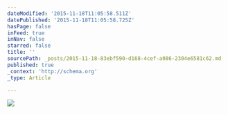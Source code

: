 ```yaml
---
dateModified: '2015-11-18T11:05:58.511Z'
datePublished: '2015-11-18T11:05:58.725Z'
hasPage: false
inFeed: true
inNav: false
starred: false
title: ''
sourcePath: _posts/2015-11-18-83ebf590-d168-4cef-a086-2304e6581c62.md
published: true
_context: 'http://schema.org'
_type: Article

---
```

![](https://the-grid-user-content.s3-us-west-2.amazonaws.com/9aa1a8ad-8826-4f90-a5ae-bb53e40945a6.jpg)